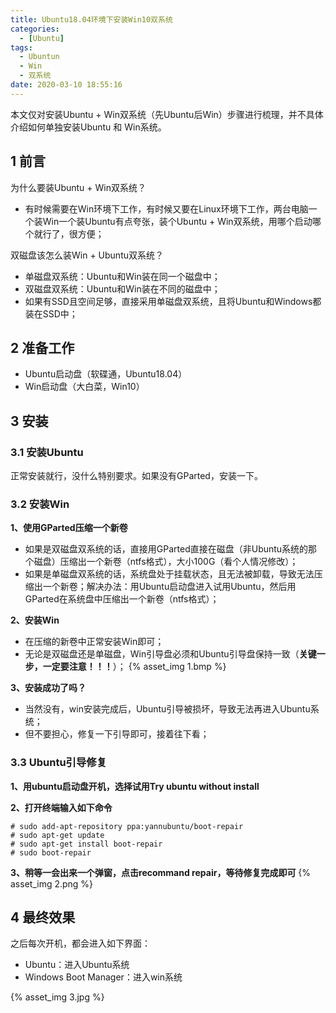 ```yaml
---
title: Ubuntu18.04环境下安装Win10双系统
categories:
  - [Ubuntu]
tags:
  - Ubuntun
  - Win
  - 双系统
date: 2020-03-10 18:55:16
---
```





本文仅对安装Ubuntu + Win双系统（先Ubuntu后Win）步骤进行梳理，并不具体介绍如何单独安装Ubuntu 和 Win系统。
<!--more-->

## 1 前言
为什么要装Ubuntu + Win双系统？
- 有时候需要在Win环境下工作，有时候又要在Linux环境下工作，两台电脑一个装Win一个装Ubuntu有点夸张，装个Ubuntu + Win双系统，用哪个启动哪个就行了，很方便；

双磁盘该怎么装Win + Ubuntu双系统？
- 单磁盘双系统：Ubuntu和Win装在同一个磁盘中；
- 双磁盘双系统：Ubuntu和Win装在不同的磁盘中；
- 如果有SSD且空间足够，直接采用单磁盘双系统，且将Ubuntu和Windows都装在SSD中；

## 2 准备工作
- Ubuntu启动盘（软碟通，Ubuntu18.04）
- Win启动盘（大白菜，Win10）

## 3 安装
### 3.1 安装Ubuntu
正常安装就行，没什么特别要求。如果没有GParted，安装一下。

### 3.2 安装Win
**1、使用GParted压缩一个新卷**
- 如果是双磁盘双系统的话，直接用GParted直接在磁盘（非Ubuntu系统的那个磁盘）压缩出一个新卷（ntfs格式），大小100G（看个人情况修改）；
- 如果是单磁盘双系统的话，系统盘处于挂载状态，且无法被卸载，导致无法压缩出一个新卷；解决办法：用Ubuntu启动盘进入试用Ubuntu，然后用GParted在系统盘中压缩出一个新卷（ntfs格式）；

**2、安装Win**
- 在压缩的新卷中正常安装Win即可；
- 无论是双磁盘还是单磁盘，Win引导盘必须和Ubuntu引导盘保持一致（**关键一步，一定要注意！！！**）；
{% asset_img 1.bmp %}
  
**3、安装成功了吗？**
- 当然没有，win安装完成后，Ubuntu引导被损坏，导致无法再进入Ubuntu系统；
- 但不要担心，修复一下引导即可，接着往下看；

### 3.3 Ubuntu引导修复
**1、用ubuntu启动盘开机，选择试用Try ubuntu without install**

**2、打开终端输入如下命令**
```
# sudo add-apt-repository ppa:yannubuntu/boot-repair
# sudo apt-get update
# sudo apt-get install boot-repair
# sudo boot-repair
```
**3、稍等一会出来一个弹窗，点击recommand repair，等待修复完成即可**
{% asset_img 2.png %}

## 4 最终效果
之后每次开机，都会进入如下界面：
- Ubuntu：进入Ubuntu系统
- Windows Boot Manager：进入win系统

{% asset_img 3.jpg %}
